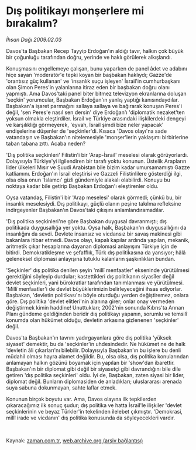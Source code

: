 # Dış politikayı monşerlere mi bırakalım?

*İhsan Dağı 2009.02.03*

<tr><td class="metin" colspan="2" style="padding-top: 20px; padding-left: 5px; padding-right: 10px;">Davos'ta Başbakan Recep Tayyip Erdoğan'ın aldığı tavır, halkın çok büyük bir çoğunluğu tarafından doğru, yerinde ve haklı görülerek alkışlandı.</td></tr><tr><td class="metin" colspan="2" style="padding-top: 20px; padding-left: 5px; padding-right: 10px;"><p> Konuşmasını engellemeye çalışan, bunu yaparken de panel âdet ve adabını hiçe sayan 'moderatör'e tepki koyan bir başbakan haklıydı; Gazze'de 'orantısız güç kullanan' ve 'insanlık suçu işleyen' İsrail'in cumhurbaşkanı olan Şimon Peres'in yalanlarına itiraz eden bir başbakan doğru olanı yapmıştı. Ama Davos'taki panel biter bitmez televizyon ekranlarına doluşan 'seçkin' yorumcular, Başbakan Erdoğan'ın yanlış yaptığı kanısındaydılar. Başbakan'a işaret parmağını sallaya sallaya ve bağırarak konuşan Peres'i değil, 'sen Peres'e nasıl sen dersin' diye Erdoğan'ı 'diplomatik nezaket'ten yoksun olmakla eleştirdiler. İsrail ve Türkiye arasındaki ilişkilerdeki dengeyi ve karşılıklığı görmeyerek, 'eyvah, İsrail şimdi bize neler yapacak' endişelerine düşenler de 'seçkinler'di. Kısaca 'Davos olayı'na sade vatandaşın ve Başbakan'ın nitelemesiyle 'monşer'lerin yaklaşımı birbirlerine taban tabana zıttı. Acaba neden?
<p>'Dış politika seçkinleri' Filistin'i bir 'Arap-İsrail' meselesi olarak görüyorlardı. Dolayısıyla Türkiye'yi ilgilendiren bir tarafı yoktu konunun. Üstelik Arapların lider ülkeleri Mısır ve Suudi Arabistan bile bizim kadar umursamamıştı Gazze katliamını. Erdoğan'ın İsrail eleştirisi ve Gazzeli Filistinlilere gösterdiği ilgi, olsa olsa onun 'İslamcı' gizli gündemiyle alakalı olabilirdi. Konuyu bu noktaya kadar bile getirip Başbakan Erdoğan'ı eleştirenler oldu.
<p>Oysa vatandaş, Filistin'i bir 'Arap meselesi' olarak görmedi; çünkü bu, bir insanlık meselesiydi. Dış politikayı, güçlü olanın peşine takılma refleksine indirgeyenler Başbakan'ın Davos'taki çıkışını anlamlandıramadılar. 
<p>'Dış politika seçkinleri'ne göre Başbakan duygusal davranmıştı; dış politikada duygusallığa yer yoktu. Oysa halk, Başbakan'ın duygusallığını da insanlığını da sevdi. Devlete insansız ve vicdansız bir savaş makinesi gibi bakanlara itibar etmedi. Davos olayı, kapalı kapılar ardında yapılan, mekanik, aritmetik çıkar hesaplarına dayanan diplomasi anlayışını Türkiye için de bitirdi. Demokratikleşme ve şefafflık, Türk dış politikasına da yansıyor; hâlâ geleneksel diplomasi anlayışına tutuklu kalanların şaşkınlıkları bundan. 
<p>'Seçkinler' dış politika denilen şeyin 'millî menfaatler' ekseninde yürütülmesi gerektiğini söyleyip durdular; kastettikleri dış politikanın siyasîler değil devlet seçkinleri, yani bürokratlar tarafından tanımlanması ve yürütülmesi. 'Millî menfaatler'i de devlet büyüklerimizin belirleyeceğini ihsas ediyorlar. Başbakan, 'devletin politikası'nı böyle oturduğu yerden değiştiremez, onlara göre. Dış politika 'devlet elitleri'nin alanına girer; onlar onay vermeden değiştirmek kimin haddine! Unuttukları; 2002'nin sonunda Kıbrıs'ta Annan Planı gündeme geldiğinden beridir dış politikayı yapanın, sorumlu ve temsilî konumda olan hükümet olduğu, devletin arkasına gizlenenen 'seçkinler' değil. 
<p>Davos'ta Başbakan'ın tavrını yadırgayanlara göre dış politika 'yüksek siyaset' demektir, bu da 'seçkinler'in uhdesindedir. Ne hükümet ne de halk 'devletin âli çıkarları'nı bilebilir. Dolayısıyla Başbakan'ın bu işlere bu denli müdahil olması hayra alamet değildir. Bu, olsa olsa, dış politika konularından anlamayan halkın gözünü boyamak için yapılan bir 'show'dan ibarettir. Başbakan'ın bir diplomat gibi değil bir siyasetçi gibi davrandığını bile dile getiren 'dış politika seçkinleri' oldu. İyi de, Başbakan, zaten siyasi bir lider, diplomat değil. Bunların diplomasiden de anladıkları; uluslararası arenada suya sabuna dokunmayan, sahte laflar etmek. 
<p>Konunun birçok boyutu var. Ama, Davos olayına ilk tepkilerden çıkaracağımız ilk sonuç şudur; dış politika ve hatta İsrail'le ilişkiler 'devlet seçkinlerinin ve beyaz Türkler'in tekelinden ilelebet çıkmıştır. 'Demokrasi, millî irade ve vicdanın' dış politika konusunda da söyleyecekleri vardır. 
<p>
<p><br/></p></p></p></p></p></p></p></p></p></td></tr>

Kaynak: [zaman.com.tr](http://zaman.com.tr/yazar.do?yazino=811064), [web.archive.org (arşiv bağlantısı)](http://web.archive.org/web/20090210105325/http://zaman.com.tr:80/yazar.do?yazino=811064)
